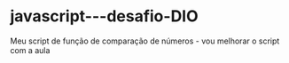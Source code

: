 # javascript---desafio-DIO
Meu script de função de comparação de números - vou melhorar o script com a aula
